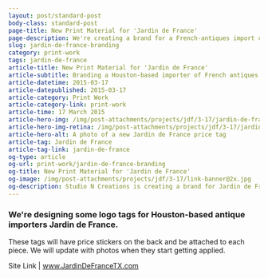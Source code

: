 ```yaml
---
layout: post/standard-post
body-class: standard-post
page-title: New Print Material for 'Jardin de France'
page-description: We're creating a brand for a French-antiques import company
slug: jardin-de-france-branding
category: print-work
tags: jardin-de-france
article-title: New Print Material for 'Jardin de France'
article-subtitle: Branding a Houston-based importer of French antiques
article-datetime: 2015-03-17
article-datepublished: 2015-03-17
article-category: Print Work
article-category-link: print-work
article-time: 17 March 2015
article-hero-img: /img/post-attachments/projects/jdf/3-17/jardin-de-france-hero.jpg
article-hero-img-retina: /img/post-attachments/projects/jdf/3-17/jardin-de-france-hero@2x.jpg
article-hero-alt: A photo of a new Jardin de France price tag
article-tag: Jardin de France
article-tag-link: jardin-de-france
og-type: article
og-url: print-work/jardin-de-france-branding
og-title: New Print Material for 'Jardin de France'
og-image: /img/post-attachments/projects/jdf/3-17/link-banner@2x.jpg
og-description: Studio N Creations is creating a brand for Jardin de France
---
```

<div class="row margin-bottom">
	<h3 class="margin-bottom">We're designing some logo tags for Houston-based antique importers Jardin de France.</h3>
	<p>These tags will have price stickers on the back and be attached to each piece. We will update with photos when they start getting applied.</p>
</div>
<div class="row">
	<p class="header">Site Link | <a href="http://jardindefrancetx.com" class="simple" target="_blank">www.JardinDeFranceTX.com</a></p>
</div>